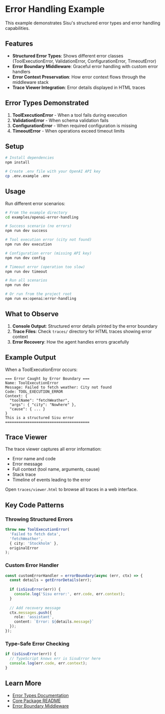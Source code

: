 # Error Handling Example

This example demonstrates Sisu's structured error types and error handling capabilities.

## Features

- **Structured Error Types**: Shows different error classes (ToolExecutionError, ValidationError, ConfigurationError, TimeoutError)
- **Error Boundary Middleware**: Graceful error handling with custom error handlers
- **Error Context Preservation**: How error context flows through the middleware stack
- **Trace Viewer Integration**: Error details displayed in HTML traces

## Error Types Demonstrated

1. **ToolExecutionError** - When a tool fails during execution
2. **ValidationError** - When schema validation fails
3. **ConfigurationError** - When required configuration is missing
4. **TimeoutError** - When operations exceed timeout limits

## Setup

```bash
# Install dependencies
npm install

# Create .env file with your OpenAI API key
cp .env.example .env
```

## Usage

Run different error scenarios:

```bash
# From the example directory
cd examples/openai-error-handling

# Success scenario (no errors)
npm run dev success

# Tool execution error (city not found)
npm run dev execution

# Configuration error (missing API key)
npm run dev config

# Timeout error (operation too slow)
npm run dev timeout

# Run all scenarios
npm run dev

# Or run from the project root
npm run ex:openai:error-handling
```

## What to Observe

1. **Console Output**: Structured error details printed by the error boundary
2. **Trace Files**: Check `traces/` directory for HTML traces showing error context
3. **Error Recovery**: How the agent handles errors gracefully

## Example Output

When a ToolExecutionError occurs:

```
=== Error Caught by Error Boundary ===
Name: ToolExecutionError
Message: Failed to fetch weather: City not found
Code: TOOL_EXECUTION_ERROR
Context: {
  "toolName": "fetchWeather",
  "args": { "city": "Nowhere" },
  "cause": { ... }
}
This is a structured Sisu error
======================================
```

## Trace Viewer

The trace viewer captures all error information:

- Error name and code
- Error message  
- Full context (tool name, arguments, cause)
- Stack trace
- Timeline of events leading to the error

Open `traces/viewer.html` to browse all traces in a web interface.

## Key Code Patterns

### Throwing Structured Errors

```typescript
throw new ToolExecutionError(
  'Failed to fetch data',
  'fetchWeather',
  { city: 'Stockholm' },
  originalError
);
```

### Custom Error Handler

```typescript
const customErrorHandler = errorBoundary(async (err, ctx) => {
  const details = getErrorDetails(err);
  
  if (isSisuError(err)) {
    console.log('Sisu error:', err.code, err.context);
  }
  
  // Add recovery message
  ctx.messages.push({
    role: 'assistant',
    content: `Error: ${details.message}`
  });
});
```

### Type-Safe Error Checking

```typescript
if (isSisuError(err)) {
  // TypeScript knows err is SisuError here
  console.log(err.code, err.context);
}
```

## Learn More

- [Error Types Documentation](../../packages/core/ERROR_TYPES.md)
- [Core Package README](../../packages/core/README.md)
- [Error Boundary Middleware](../../packages/middleware/error-boundary/)